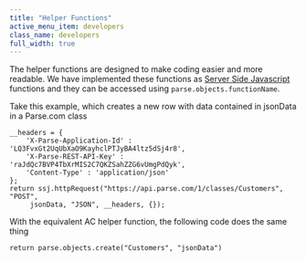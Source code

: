 ```yaml
---
title: "Helper Functions"
active_menu_item: developers
class_name: developers
full_width: true
---
```


The helper functions are designed to make coding easier and more readable. We have implemented these functions as [Server Side Javascript](/developers/documentation/scripting-apis/server-side-scripting-overview/) functions and they can be accessed using `parse.objects.functionName`.

Take this example, which creates a new row with data contained in jsonData in a Parse.com class

    __headers = {
        'X-Parse-Application-Id' : 'LQ3FvxGt2UqUbXaO9KayhclPTJyBA4ltz5dSj4r8',
        'X-Parse-REST-API-Key' : 'raJdQc7BVP4TbXrMIS2C7QKZSahZZG6vUmgPdQyk',
        'Content-Type' : 'application/json'
    }; 
    return ssj.httpRequest("https://api.parse.com/1/classes/Customers", "POST", 
         jsonData, "JSON", __headers, {});


With the equivalent AC helper function, the following code does the same thing

	return parse.objects.create("Customers", "jsonData")



